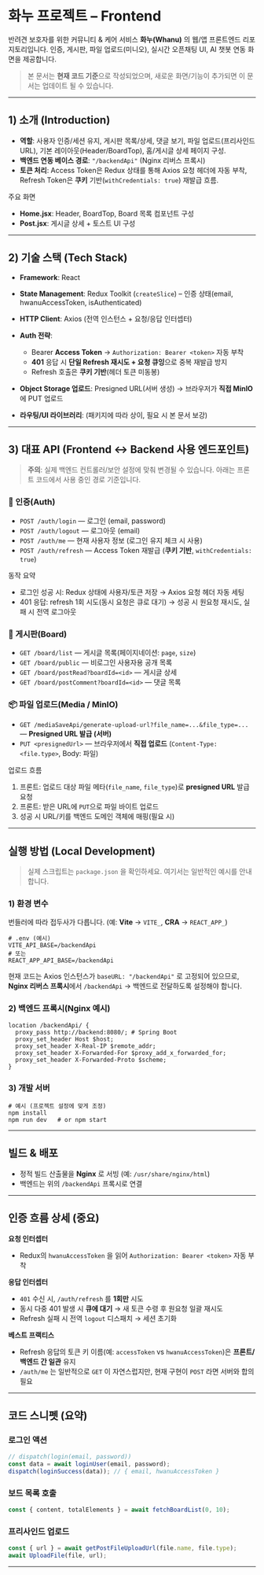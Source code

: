 # 화누 프로젝트 – Frontend

반려견 보호자를 위한 커뮤니티 & 케어 서비스 **화누(Whanu)** 의 웹/앱 프론트엔드 리포지토리입니다. 인증, 게시판, 파일 업로드(미니오), 실시간 오픈채팅 UI, AI 챗봇 연동 화면을 제공합니다.

> 본 문서는 **현재 코드 기준**으로 작성되었으며, 새로운 화면/기능이 추가되면 이 문서는 업데이트 될 수 있습니다.

---

## 1) 소개 (Introduction)

* **역할**: 사용자 인증/세션 유지, 게시판 목록/상세, 댓글 보기, 파일 업로드(프리사인드 URL), 기본 레이아웃(Header/BoardTop), 홈/게시글 상세 페이지 구성.
* **백엔드 연동 베이스 경로**: `"/backendApi"` (Nginx 리버스 프록시)
* **토큰 처리**: Access Token은 Redux 상태를 통해 Axios 요청 헤더에 자동 부착, Refresh Token은 **쿠키** 기반(`withCredentials: true`) 재발급 흐름.

주요 화면

* **Home.jsx**: Header, BoardTop, Board 목록 컴포넌트 구성
* **Post.jsx**: 게시글 상세 + 토스트 UI 구성

---

## 2) 기술 스택 (Tech Stack)

* **Framework**: React
* **State Management**: Redux Toolkit (`createSlice`) – 인증 상태(email, hwanuAccessToken, isAuthenticated)
* **HTTP Client**: Axios (전역 인스턴스 + 요청/응답 인터셉터)
* **Auth 전략**:

  * Bearer **Access Token** → `Authorization: Bearer <token>` 자동 부착
  * **401** 응답 시 **단일 Refresh 재시도 + 요청 큐잉**으로 중복 재발급 방지
  * Refresh 호출은 **쿠키 기반**(헤더 토큰 미동봉)
* **Object Storage 업로드**: Presigned URL(서버 생성) → 브라우저가 **직접 MinIO**에 PUT 업로드
* **라우팅/UI 라이브러리**: (패키지에 따라 상이, 필요 시 본 문서 보강)

---

## 3) 대표 API (Frontend ↔ Backend 사용 엔드포인트)

> **주의**: 실제 백엔드 컨트롤러/보안 설정에 맞춰 변경될 수 있습니다. 아래는 프론트 코드에서 사용 중인 경로 기준입니다.

### 🔐 인증(Auth)

* `POST /auth/login` — 로그인 (email, password)
* `POST /auth/logout` — 로그아웃 (email)
* `POST /auth/me` — 현재 사용자 정보 (로그인 유지 체크 시 사용)
* `POST /auth/refresh` — Access Token 재발급 (**쿠키 기반**, `withCredentials: true`)

동작 요약

* 로그인 성공 시: Redux 상태에 사용자/토큰 저장 → Axios 요청 헤더 자동 세팅
* 401 응답: refresh 1회 시도(동시 요청은 큐로 대기) → 성공 시 원요청 재시도, 실패 시 전역 로그아웃

### 📝 게시판(Board)

* `GET /board/list` — 게시글 목록(페이지네이션: `page`, `size`)
* `GET /board/public` — 비로그인 사용자용 공개 목록
* `GET /board/postRead?boardId=<id>` — 게시글 상세
* `GET /board/postComment?boardId=<id>` — 댓글 목록

### 📦 파일 업로드(Media / MinIO)

* `GET /mediaSaveApi/generate-upload-url?file_name=...&file_type=...` — **Presigned URL 발급 (서버)**
* `PUT <presignedUrl>` — 브라우저에서 **직접 업로드** (`Content-Type: <file.type>`, Body: 파일)

업로드 흐름

1. 프론트: 업로드 대상 파일 메타(`file_name`, `file_type`)로 **presigned URL** 발급 요청
2. 프론트: 받은 URL에 `PUT`으로 파일 바이트 업로드
3. 성공 시 URL/키를 백엔드 도메인 객체에 매핑(필요 시)

---

## 실행 방법 (Local Development)

> 실제 스크립트는 `package.json` 을 확인하세요. 여기서는 일반적인 예시를 안내합니다.

### 1) 환경 변수

번들러에 따라 접두사가 다릅니다. (예: **Vite** → `VITE_`, **CRA** → `REACT_APP_`)

```
# .env (예시)
VITE_API_BASE=/backendApi
# 또는
REACT_APP_API_BASE=/backendApi
```

현재 코드는 Axios 인스턴스가 `baseURL: "/backendApi"` 로 고정되어 있으므로, **Nginx 리버스 프록시**에서 `/backendApi` → 백엔드로 전달하도록 설정해야 합니다.

### 2) 백엔드 프록시(Nginx 예시)

```nginx
location /backendApi/ {
  proxy_pass http://backend:8080/; # Spring Boot
  proxy_set_header Host $host;
  proxy_set_header X-Real-IP $remote_addr;
  proxy_set_header X-Forwarded-For $proxy_add_x_forwarded_for;
  proxy_set_header X-Forwarded-Proto $scheme;
}
```

### 3) 개발 서버

```
# 예시 (프로젝트 설정에 맞게 조정)
npm install
npm run dev   # or npm start
```

---

## 빌드 & 배포

* 정적 빌드 산출물을 **Nginx** 로 서빙 (예: `/usr/share/nginx/html`)
* 백엔드는 위의 `/backendApi` 프록시로 연결

---

## 인증 흐름 상세 (중요)

**요청 인터셉터**

* Redux의 `hwanuAccessToken` 을 읽어 `Authorization: Bearer <token>` 자동 부착

**응답 인터셉터**

* `401` 수신 시, `/auth/refresh` 를 **1회만** 시도
* 동시 다중 401 발생 시 **큐에 대기** → 새 토큰 수령 후 원요청 일괄 재시도
* Refresh 실패 시 전역 `logout` 디스패치 → 세션 초기화

**베스트 프랙티스**

* Refresh 응답의 토큰 키 이름(예: `accessToken` vs `hwanuAccessToken`)은 **프론트/백엔드 간 일관** 유지
* `/auth/me` 는 일반적으로 `GET` 이 자연스럽지만, 현재 구현이 `POST` 라면 서버와 합의 필요

---

## 코드 스니펫 (요약)

### 로그인 액션

```js
// dispatch(login(email, password))
const data = await loginUser(email, password);
dispatch(loginSuccess(data)); // { email, hwanuAccessToken }
```

### 보드 목록 호출

```js
const { content, totalElements } = await fetchBoardList(0, 10);
```

### 프리사인드 업로드

```js
const { url } = await getPostFileUploadUrl(file.name, file.type);
await UploadFile(file, url);
```

---

